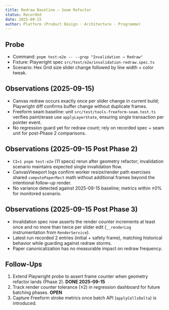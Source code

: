 ```yaml
---
title: Redraw Baseline — Seam Refactor
status: Recorded
date: 2025-09-15
author: Platform (Product Design · Architecture · Programme)
---
```


## Probe

- Command: `pnpm test:e2e -- --grep "Invalidation → Redraw"`
- Fixture: Playwright spec `src/test/e2e/invalidation-redraw.spec.ts`
- Scenario: Hex Grid size slider change followed by line width + color tweak.

## Observations (2025-09-15)

- Canvas redraw occurs exactly once per slider change in current build; Playwright diff confirms buffer change without duplicate frames.
- Freeform seam baseline: unit `src/test/tools-freeform-seam.test.ts` verifies paint/erase use `applyLayerState`, ensuring single transaction per pointer event.
- No regression guard yet for redraw count; rely on recorded spec + seam unit for post-Phase 2 comparisons.

## Observations (2025-09-15 Post Phase 2)

- `CI=1 pnpm test:e2e` (11 specs) rerun after geometry refactor; invalidation scenario maintains expected single invalidation flow.
- CanvasViewport logs confirm worker resize/render path exercises shared `computePaperRect` math without additional frames beyond the intentional follow-up render.
- No variance detected against 2025-09-15 baseline; metrics within ±0% for monitored scenario.

## Observations (2025-09-15 Post Phase 3)

- Invalidation spec now asserts the render counter increments at least once and no more than twice per slider edit (`__renderLog` instrumentation from `RenderService`).
- Latest run recorded 2 entries (initial + safety frame), matching historical behavior while guarding against redraw storms.
- Paper canonicalization has no measurable impact on redraw frequency.

## Follow-Ups

1. Extend Playwright probe to assert frame counter when geometry refactor lands (Phase 2). **DONE 2025-09-15**
2. Track render counter tolerance (≤2) in regression dashboard for future batching phases. **OPEN**
3. Capture Freeform stroke metrics once batch API (`applyCellsDelta`) is introduced.
